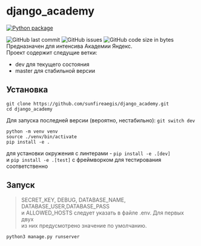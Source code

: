 # django_academy
[![Python package](https://github.com/sunfireaegis/django_academy/actions/workflows/python-package.yml/badge.svg)](https://github.com/sunfireaegis/django_academy/actions/workflows/python-package.yml)

![GitHub last commit](https://img.shields.io/github/last-commit/sunfireaegis/django_academy)
![GitHub issues](https://img.shields.io/github/issues/sunfireaegis/django_academy)
![GitHub code size in bytes](https://img.shields.io/github/languages/code-size/sunfireaegis/django_academy)
Предназначен для интенсива Академии Яндекс.\
Проект содержит следущие ветки:
- dev для текущего состояния
- master для стабильной версии
## Установка
```
git clone https://github.com/sunfireaegis/django_academy.git
cd django_academy
```
Для запуска последней версии (вероятно, нестабильно):
```git switch dev```
```
python -m venv venv
source ./venv/bin/activate
pip install -e .
```

для установки окружения с линтерами - ```pip install -e .[dev]``` \
и ```pip install -e .[test]``` с фреймворком для тестирования соответственно

## Запуск
> SECRET_KEY, DEBUG, DATABASE_NAME, DATABASE_USER,DATABASE_PASS \
и ALLOWED_HOSTS следует указать в файле .env. Для первых двух \
из них предусмотрено значение по умолчанию.
```
python3 manage.py runserver
``` 

